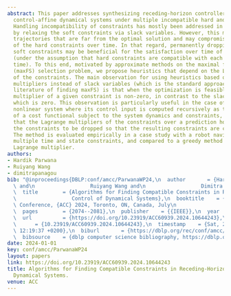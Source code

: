 ```yaml
---
abstract: This paper addresses synthesizing receding-horizon controllers for nonlinear,
  control-affine dynamical systems under multiple incompatible hard and soft constraints.
  Handling incompatibility of constraints has mostly been addressed in literature
  by relaxing the soft constraints via slack variables. However, this may lead to
  trajectories that are far from the optimal solution and may compromise satisfaction
  of the hard constraints over time. In that regard, permanently dropping incompatible
  soft constraints may be beneficial for the satisfaction over time of the hard constraints
  (under the assumption that hard constraints are compatible with each other at initial
  time). To this end, motivated by approximate methods on the maximal feasible subset
  (maxFS) selection problem, we propose heuristics that depend on the Lagrange multipliers
  of the constraints. The main observation for using heuristics based on the Lagrange
  multipliers instead of slack variables (which is the standard approach in the related
  literature of finding maxFS) is that when the optimization is feasible, the Lagrange
  multiplier of a given constraint is non-zero, in contrast to the slack variable
  which is zero. This observation is particularly useful in the case of a dynamical
  nonlinear system where its control input is computed recursively as the optimization
  of a cost functional subject to the system dynamics and constraints, in the sense
  that the Lagrange multipliers of the constraints over a prediction horizon can indicate
  the constraints to be dropped so that the resulting constraints are compatible.
  The method is evaluated empirically in a case study with a robot navigating under
  multiple time and state constraints, and compared to a greedy method based on the
  Lagrange multiplier.
authors:
- Hardik Parwana
- Ruiyang Wang
- dimitrapanagou
bib: "@inproceedings{DBLP:conf/amcc/ParwanaWP24,\n  author       = {Hardik Parwana\
  \ and\n                  Ruiyang Wang and\n                  Dimitra Panagou},\n\
  \  title        = {Algorithms for Finding Compatible Constraints in Receding-Horizon\n\
  \                  Control of Dynamical Systems},\n  booktitle    = {American Control\
  \ Conference, {ACC} 2024, Toronto, ON, Canada, July\n                  10-12, 2024},\n\
  \  pages        = {2074--2081},\n  publisher    = {{IEEE}},\n  year         = {2024},\n\
  \  url          = {https://doi.org/10.23919/ACC60939.2024.10644243},\n  doi    \
  \      = {10.23919/ACC60939.2024.10644243},\n  timestamp    = {Sat, 21 Sep 2024\
  \ 12:19:37 +0200},\n  biburl       = {https://dblp.org/rec/conf/amcc/ParwanaWP24.bib},\n\
  \  bibsource    = {dblp computer science bibliography, https://dblp.org}\n}"
date: 2024-01-01
key: conf/amcc/ParwanaWP24
layout: papers
link: https://doi.org/10.23919/ACC60939.2024.10644243
title: Algorithms for Finding Compatible Constraints in Receding-Horizon Control of
  Dynamical Systems.
venue: ACC
---
```

